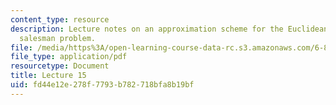 ```yaml
---
content_type: resource
description: Lecture notes on an approximation scheme for the Euclidean traveling
  salesman problem.
file: /media/https%3A/open-learning-course-data-rc.s3.amazonaws.com/6-854j-advanced-algorithms-fall-2008/fd44e12e278f7793b782718bfa8b19bf_arora.pdf
file_type: application/pdf
resourcetype: Document
title: Lecture 15
uid: fd44e12e-278f-7793-b782-718bfa8b19bf
---
```

